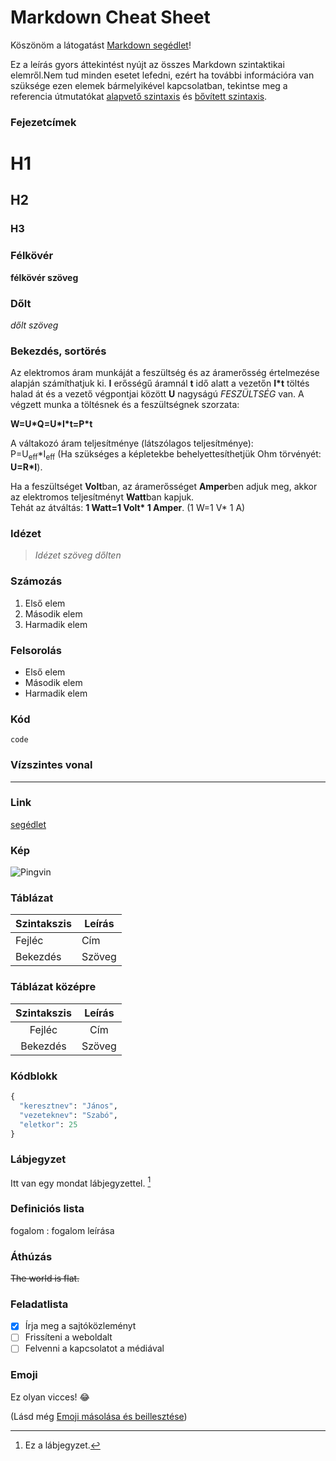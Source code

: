 # Markdown Cheat Sheet

Köszönöm a látogatást [Markdown segédlet](https://www.markdownguide.org)!

Ez a leírás gyors áttekintést nyújt az összes Markdown szintaktikai elemről.Nem tud minden esetet lefedni, ezért ha további információra van szüksége ezen elemek bármelyikével kapcsolatban, tekintse meg a referencia útmutatókat [alapvető szintaxis](https://www.markdownguide.org/basic-syntax/) és [bővített szintaxis](https://www.markdownguide.org/extended-syntax/).

### Fejezetcímek

# H1
## H2
### H3

### Félkövér

**félkövér szöveg**

### Dőlt

*dőlt szöveg*

### Bekezdés, sortörés

Az elektromos áram munkáját a feszültség és az áramerősség értelmezése alapján számíthatjuk ki. **I** erősségű áramnál **t** idő alatt a vezetőn **I\*t** töltés halad át és a vezető végpontjai között **U** nagyságú *FESZÜLTSÉG* van.
A végzett munka a töltésnek és a feszültségnek szorzata: 

**W=U\*Q=U\*I\*t=P\*t**

A váltakozó áram teljesítménye (látszólagos teljesítménye):  
P=U<sub>eff</sub>\*I<sub>eff</sub> (Ha szükséges a képletekbe behelyettesíthetjük Ohm törvényét: **U=R\*I**). 

Ha a feszültséget **Volt**ban, az áramerősséget **Amper**ben adjuk meg, akkor az elektromos teljesítményt **Watt**ban kapjuk.  
Tehát az átváltás: **1 Watt=1 Volt\* 1 Amper**. (1 W=1 V\* 1 A)


### Idézet

> *Idézet szöveg dőlten*

### Számozás

1. Első elem
2. Második elem
3. Harmadik elem

### Felsorolás

- Első elem
- Második elem
- Harmadik elem

### Kód

`code`

### Vízszintes vonal

---

### Link

[segédlet](https://www.markdownguide.org)

### Kép

![Pingvin](https://www.markdownguide.org/assets/images/tux.png "Pingvin")


### Táblázat

| Szintakszis | Leírás |
| ----------- | ----------- |
| Fejléc | Cím |
| Bekezdés | Szöveg |

### Táblázat középre

| Szintakszis | Leírás |
| :-----------: | :-----------: |
| Fejléc | Cím |
| Bekezdés | Szöveg |

### Kódblokk

```python
{
  "keresztnev": "János",
  "vezeteknev": "Szabó",
  "eletkor": 25
}
```

### Lábjegyzet

Itt van egy mondat lábjegyzettel. [^1]

[^1]: Ez a lábjegyzet.



### Definiciós lista

fogalom
: fogalom leírása

### Áthúzás

~~The world is flat.~~

### Feladatlista

- [x] Írja meg a sajtóközleményt
- [ ] Frissíteni a weboldalt
- [ ] Felvenni a kapcsolatot a médiával

### Emoji

Ez olyan vicces! :joy:

(Lásd még [Emoji másolása és beillesztése](https://www.markdownguide.org/extended-syntax/#copying-and-pasting-emoji))
